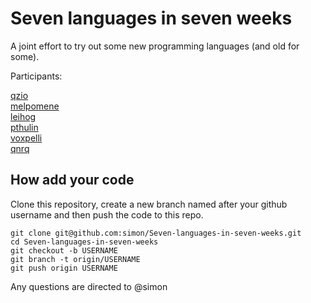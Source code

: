 Seven languages in seven weeks
==============================

A joint effort to try out some new programming languages (and old for some).

Participants:

[qzio](http://github.com/qzio)  
[melpomene](http://github.com/melpomene)  
[leihog](http://github.com/leihog)  
[pthulin](http://github.com/pthulin)  
[voxpelli](http://github.com/voxpelli)  
[qnrq](http://github.com/qnrq)

How add your code
-------------------

Clone this repository, create a new branch named after your
github username and then push the code to this repo.

    git clone git@github.com:simon/Seven-languages-in-seven-weeks.git
    cd Seven-languages-in-seven-weeks
    git checkout -b USERNAME
    git branch -t origin/USERNAME
    git push origin USERNAME

Any questions are directed to @simon
